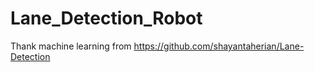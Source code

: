 ﻿# Lane_Detection_Robot
 
 
 Thank machine learning from
https://github.com/shayantaherian/Lane-Detection
